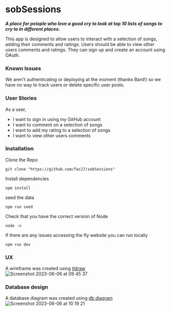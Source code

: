 # sobSessions

***A place for peiople who love a good cry to look at top 10 lists of songs to cry to in different places.***

This app is designed to allow users to interact with a selection of songs, adding their comments and ratings. Users should be able to view other users comments and ratings. They can sign up and create an account using OAuth.

### Known Issues

We aren't authenticating or deploying at the moment (thanks Bard!) so we have no way to track users or delete specific user posts.

### User Stories

As a user,
- I want to sign in using my GitHub account
- I want to comment on a selection of songs
- I want to add my rating to a selection of songs
- I want to view other users comments

### Installation

Clone the Repo 
```
git clone "https://github.com/fac27/sobSessions"
```
Install dependencies 
```
npm install 
```
seed the data
```
npm run seed
```
Check that you have the correct version of Node 
```
node -v
```
If there are any issues accessing the fly website you can run locally 
```
npm run dev
```
### UX
A wireframe was created using [tldraw](https://www.tldraw.com/r/v2_E2B4vhDM-y3bh5FhSJRXa?viewport=298%2C-90%2C2003%2C1005&page=page%3A9VhkqMKi6LCu7kKg2lkFD)
![Screenshot 2023-06-06 at 09 45 37](https://github.com/fac27/sobSessions/assets/114364165/a83366c7-b996-40c0-8264-93c86821b1fa)

### Database design
A database diagram was created using [db diagram](https://dbdiagram.io/d/647defc2722eb774946b948c)
![Screenshot 2023-06-06 at 10 19 21](https://github.com/fac27/sobSessions/assets/114364165/add629f0-0e90-4aa5-805e-de0675fed97d)



